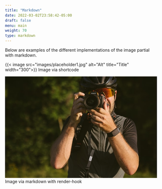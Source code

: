 ```yaml
---
title: "Markdown"
date: 2022-03-02T23:58:42-05:00
draft: false
menu: main
weight: 70
type: markdown
---
```

Below are examples of the different implementations of the image partial with markdown.

{{< image src="images/placeholder1.jpg" alt="Alt" title="Title" width="300">}}
Image via shortcode

![Alt Text (.PlainText)](images/placeholder2.jpg "Title (.Title)")
Image via markdown with render-hook